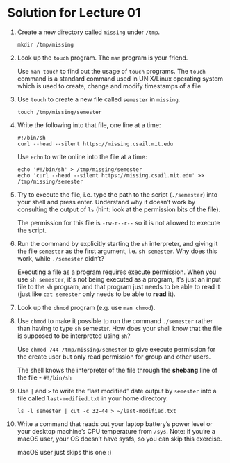 # Solution for Lecture 01

1. Create a new directory called `missing` under `/tmp`.

	`mkdir /tmp/missing`

2. Look up the `touch` program. The `man` program is your friend.

	Use `man touch` to find out the usage of `touch` programs. The `touch` command is a standard command used in UNIX/Linux operating system which is used to create, change and modify timestamps of a file
	
3. Use `touch` to create a new file called `semester` in `missing`.

	`touch /tmp/missing/semester`
	
4. Write the following into that file, one line at a time:

	```shell
	#!/bin/sh
	curl --head --silent https://missing.csail.mit.edu
	```
	
	Use `echo` to write online into the file at a time:
	
	```shell
	echo '#!/bin/sh' > /tmp/missing/semester 
	echo 'curl --head --silent https://missing.csail.mit.edu' >> /tmp/missing/semester
	```

5. Try to execute the file, i.e. type the path to the script (`./semester`) into your shell and press enter. Understand why it doesn’t work by consulting the output of `ls` (hint: look at the permission bits of the file).

	The permission for this file is `-rw-r--r--` so it is not allowed to execute the script.
	
6. Run the command by explicitly starting the `sh` interpreter, and giving it the file `semester` as the first argument, i.e. `sh semester`. Why does this work, while `./semester` didn’t?

	Executing a file as a program requires execute permission. When you use `sh semester`, it's not being executed as a program, it's just an input file to the `sh` program, and that program just needs to be able to read it (just like `cat semester` only needs to be able to **read** it).
	
7. Look up the `chmod` program (e.g. use `man chmod`).

8. Use `chmod` to make it possible to run the command `./semester` rather than having to type `sh` semester. How does your shell know that the file is supposed to be interpreted using `sh`?

	Use `chmod 744 /tmp/missing/semester` to give execute permission for the create user but only read permission for group and other users.
	
	The shell knows the interpreter of the file through the **shebang** line of the file - `#!/bin/sh`
	
9. Use `|` and `>` to write the “last modified” date output by `semester` into a file called `last-modified.txt` in your home directory.

	`ls -l semester | cut -c 32-44 > ~/last-modified.txt`
	
10. Write a command that reads out your laptop battery’s power level or your desktop machine’s CPU temperature from `/sys`. Note: if you’re a macOS user, your OS doesn’t have sysfs, so you can skip this exercise.

	macOS user just skips this one :)
